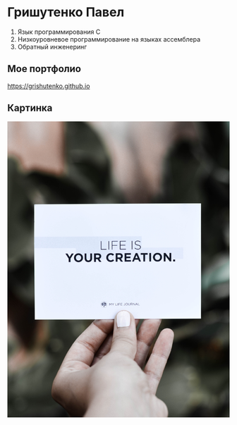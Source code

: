 # Гришутенко Павел
1. Язык программирования С
2. Низкоуровневое программирование на языках ассемблера
3. Обратный инженеринг
## Мое портфолио
https://grishutenko.github.io
## Картинка
![мотивация](ana-juma-sFTMwH2Tvec-unsplash.jpg)
